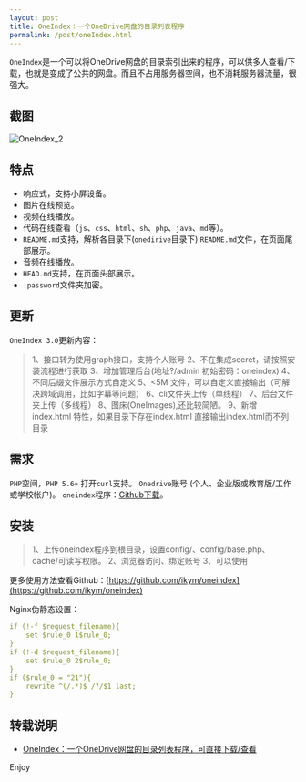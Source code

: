 ```yaml
---
layout: post
title: OneIndex：一个OneDrive网盘的目录列表程序
permalink: /post/oneIndex.html
---
```


`OneIndex`是一个可以将OneDrive网盘的目录索引出来的程序，可以供多人查看/下载，也就是变成了公共的网盘。而且不占用服务器空间，也不消耗服务器流量，很强大。

<!--more-->

## 截图

![OneIndex_2](https://cdn.jsdelivr.net/gh/cyrilsoy/hello-blog@main/static/oneIndex/OneIndex_2.png)

## 特点

 - 响应式，支持小屏设备。
 - 图片在线预览。
 - 视频在线播放。
 - 代码在线查看（`js`、`css`、`html`、`sh`、`php`、`java`、`md`等）。
 - `README.md`支持，解析各目录下(`onedirive`目录下) `README.md`文件，在页面尾部展示。
 - 音频在线播放。
 - `HEAD.md`支持，在页面头部展示。
 - `.password`文件夹加密。

## 更新

`OneIndex 3.0`更新内容：


> 1、接口转为使用graph接口，支持个人账号
2、不在集成secret，请按照安装流程进行获取
3、增加管理后台(地址?/admin  初始密码：oneindex)
4、不同后缀文件展示方式自定义
5、<5M 文件，可以自定义直接输出（可解决跨域调用，比如字幕等问题）
6、cli文件夹上传（单线程）
7、后台文件夹上传（多线程）
8、图床(OneImages),还比较简陋。
9、新增 index.html 特性，如果目录下存在index.html 直接输出index.html而不列目录

## 需求

`PHP`空间，`PHP 5.6+` 打开`curl`支持。
`Onedrive`账号 (个人、企业版或教育版/工作或学校帐户)。
`oneindex`程序：[Github下载](https://github.com/ikym/Oneindex)。

## 安装

> 1、上传oneindex程序到根目录，设置config/、config/base.php、 cache/可读写权限。
2、浏览器访问、绑定账号
3、可以使用

更多使用方法查看Github：[https://github.com/ikym/oneindex](https://github.com/ikym/oneindex)

Nginx伪静态设置：

```yml
if (!-f $request_filename){
    set $rule_0 1$rule_0;
}
if (!-d $request_filename){
    set $rule_0 2$rule_0;
}
if ($rule_0 = "21"){
    rewrite ^(/.*)$ /?/$1 last;
}
```

## 转载说明

- [OneIndex：一个OneDrive网盘的目录列表程序，可直接下载/查看](https://www.moerats.com/archives/592/)

Enjoy
